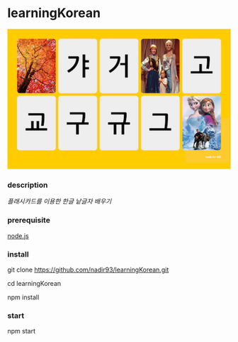 # learningKorean

![learningKorean](https://raw.githubusercontent.com/nadir93/learningKorean/master/images/learningkorean.png)

### description

*플래시카드를 이용한 한글 낱글자 배우기*

### prerequisite

[node.js](https://nodejs.org/en/)

### install

git clone https://github.com/nadir93/learningKorean.git

cd learningKorean

npm install

### start

npm start



